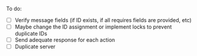 To do:
- [ ] Verify message fields (if ID exists, if all requires fields are provided, etc)
- [ ] Maybe change the ID assignment or implement locks to prevent duplicate IDs
- [ ] Send adequate response for each action
- [ ] Duplicate server
